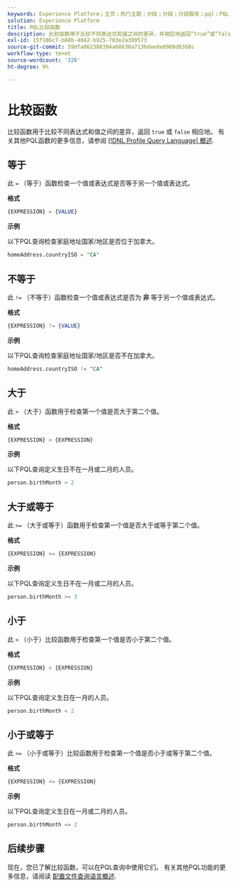 ```yaml
---
keywords: Experience Platform；主页；热门主题；分段；分段；分段服务；pql；PQL；配置文件查询语言；比较函数；比较；
solution: Experience Platform
title: PQL比较函数
description: 比较函数用于比较不同表达式和值之间的差异，并相应地返回“true”或“false”。
exl-id: 15f106c7-b88b-4042-b925-703e2a309573
source-git-commit: 59dfa862388394a68630a7136dee8e8988d0368c
workflow-type: tm+mt
source-wordcount: '326'
ht-degree: 9%

---
```


# 比较函数

比较函数用于比较不同表达式和值之间的差异，返回 `true` 或 `false` 相应地。 有关其他PQL函数的更多信息，请参阅 [[!DNL Profile Query Language] 概述](./overview.md).

## 等于

此 `=` （等于）函数检查一个值或表达式是否等于另一个值或表达式。

**格式**

```sql
{EXPRESSION} = {VALUE}
```

**示例**

以下PQL查询检查家庭地址国家/地区是否位于加拿大。

```sql
homeAddress.countryISO = "CA"
```

## 不等于

此 `!=` （不等于）函数检查一个值或表达式是否为 **非** 等于另一个值或表达式。

**格式**

```sql
{EXPRESSION} != {VALUE}
```

**示例**

以下PQL查询检查家庭地址国家/地区是否不在加拿大。

```sql
homeAddress.countryISO != "CA"
```

## 大于

此 `>` （大于）函数用于检查第一个值是否大于第二个值。

**格式**

```sql
{EXPRESSION} > {EXPRESSION} 
```

**示例**

以下PQL查询定义生日不在一月或二月的人员。

```sql
person.birthMonth > 2
```

## 大于或等于

此 `>=` （大于或等于）函数用于检查第一个值是否大于或等于第二个值。

**格式**

```sql
{EXPRESSION} >= {EXPRESSION} 
```

**示例**

以下PQL查询定义生日不在一月或二月的人员。

```sql
person.birthMonth >= 3
```

## 小于

此 `<` （小于）比较函数用于检查第一个值是否小于第二个值。

**格式**

```sql
{EXPRESSION} < {EXPRESSION} 
```

**示例**

以下PQL查询定义生日在一月的人员。

```sql
person.birthMonth < 2
```

## 小于或等于

此 `<=` （小于或等于）比较函数用于检查第一个值是否小于或等于第二个值。

**格式**

```sql
{EXPRESSION} <= {EXPRESSION} 
```

**示例**

以下PQL查询定义生日在一月或二月的人员。

```sql
person.birthMonth <= 2
```

## 后续步骤

现在，您已了解比较函数，可以在PQL查询中使用它们。 有关其他PQL功能的更多信息，请阅读 [配置文件查询语言概述](./overview.md).
